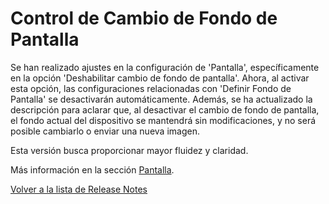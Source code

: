 # Control de Cambio de Fondo de Pantalla

Se han realizado ajustes en la configuración de 'Pantalla', específicamente en la opción 'Deshabilitar cambio de fondo de pantalla'. Ahora, al activar esta opción, las configuraciones relacionadas con 'Definir Fondo de Pantalla' se desactivarán automáticamente. Además, se ha actualizado la descripción para aclarar que, al desactivar el cambio de fondo de pantalla, el fondo actual del dispositivo se mantendrá sin modificaciones, y no será posible cambiarlo o enviar una nueva imagen.

Esta versión busca proporcionar mayor fluidez y claridad.

Más información en la sección [Pantalla](broken-reference).

[Volver a la lista de Release Notes](./)
